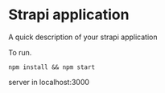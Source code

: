 # Strapi application

A quick description of your strapi application

To run.

`npm install && npm start`

server in localhost:3000
